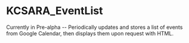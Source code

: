 KCSARA_EventList
================

Currently in Pre-alpha -- Periodically updates and stores a list of events from Google Calendar, then displays them upon request with HTML.
